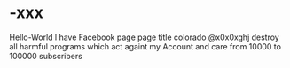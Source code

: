 # -xxx

Hello-World
l have Facebook page page title colorado @x0x0xghj destroy
all harmful programs which act againt my Account and
care from 10000 to 100000 subscribers



